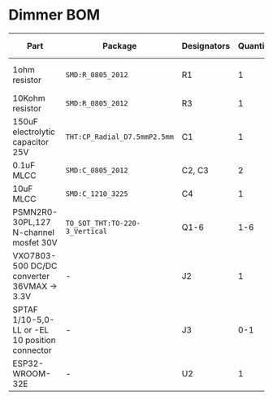 # Dimmer BOM

| Part                                           | Package                        | Designators | Quantity | Detail                                            | Mouser Link                                                                                                                                        |
|------------------------------------------------|--------------------------------|-------------|----------|---------------------------------------------------|----------------------------------------------------------------------------------------------------------------------------------------------------|
| 1ohm resistor                                  | `SMD:R_0805_2012`              | R1          | 1        | Mutually exclusive with R2 and JP1                | [Mouser]()                                                                                                                                         |
| 10Kohm resistor                                | `SMD:R_0805_2012`              | R3          | 1        |                                                   | [Mouser](https://www.mouser.fi/ProductDetail/ROHM-Semiconductor/SFR10EZPJ103?qs=sGAEpiMZZMvdGkrng054t7z4BkURc4LzGmAbUMheZsInW9WM1sAqUw%3D%3D)      |
| 150uF electrolytic capacitor 25V               | `THT:CP_Radial_D7.5mmP2.5mm`   | C1          | 1        | Voltage rating must be greater than input voltage | [Mouser](https://www.mouser.fi/ProductDetail/Wurth-Elektronik/860020473010?qs=0KOYDY2FL2%2FBiUJf4Yvh7Q%3D%3D)                                      |
| 0.1uF MLCC                                     | `SMD:C_0805_2012`              | C2, C3      | 2        |                                                   | [Mouser](https://www.mouser.fi/ProductDetail/Samsung-Electro-Mechanics/CL21B104KBCNNWC?qs=sGAEpiMZZMvsSlwiRhF8qvCY8MbTG5UFB5KYEwRZGiY%3D)          |
| 10uF MLCC                                      | `SMD:C_1210_3225`              | C4          | 1        |                                                   | [Mouser](https://www.mouser.fi/ProductDetail/Samsung-Electro-Mechanics/CL32A106KAULNNE?qs=sGAEpiMZZMvsSlwiRhF8qvCY8MbTG5UFnTtqVC1wZts%3D)                                                                                                                                        |
| PSMN2R0-30PL,127 N-channel mosfet 30V          | `TO_SOT_THT:TO-220-3_Vertical` | Q1-6        | 1-6      | Voltage rating must be greater than input voltage | [Mouser](https://www.mouser.fi/ProductDetail/Nexperia/PSMN2R0-30PL127?qs=HnaUIVfgVjA%2FKafwq0%2FtuQ%3D%3D)                                         |
| VXO7803-500 DC/DC converter 36VMAX -> 3.3V     | -                              | J2          | 1        | 500mA is enough for the microcontroller           | [Mouser](https://www.mouser.fi/ProductDetail/CUI-Inc/VXO7803-500?qs=HXFqYaX1Q2yRMiJy6n36SQ%3D%3D)                                                  |
| SPTAF 1/10-5,0-LL or -EL 10 position connector | -                              | J3          | 0-1      | Wires can just be soldered to the pcb. Expensive  | [Mouser](https://www.mouser.fi/ProductDetail/Phoenix-Contact/1862495?qs=tlR8i4ZVbUei8C1X%2Fpz9ww%3D%3D)                                            |
| ESP32-WROOM-32E                                | -                              | U2          | 1        | Mutually exclusive with U1                        | [Mouser](https://www.mouser.fi/ProductDetail/Espressif-Systems/ESP32-WROOM-32EM113EH2800PH3Q0?qs=sGAEpiMZZMu3sxpa5v1qrl%2FYtpu2q02IVMmJKBwXLzE%3D) |



